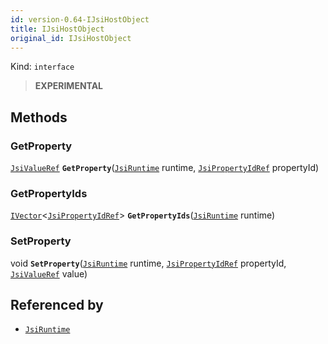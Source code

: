 ```yaml
---
id: version-0.64-IJsiHostObject
title: IJsiHostObject
original_id: IJsiHostObject
---
```


Kind: `interface`



> **EXPERIMENTAL**



## Methods
### GetProperty
[`JsiValueRef`](JsiValueRef) **`GetProperty`**([`JsiRuntime`](JsiRuntime) runtime, [`JsiPropertyIdRef`](JsiPropertyIdRef) propertyId)



### GetPropertyIds
[`IVector`](https://docs.microsoft.com/uwp/api/Windows.Foundation.Collections.IVector-1)<[`JsiPropertyIdRef`](JsiPropertyIdRef)> **`GetPropertyIds`**([`JsiRuntime`](JsiRuntime) runtime)



### SetProperty
void **`SetProperty`**([`JsiRuntime`](JsiRuntime) runtime, [`JsiPropertyIdRef`](JsiPropertyIdRef) propertyId, [`JsiValueRef`](JsiValueRef) value)






## Referenced by
- [`JsiRuntime`](JsiRuntime)
